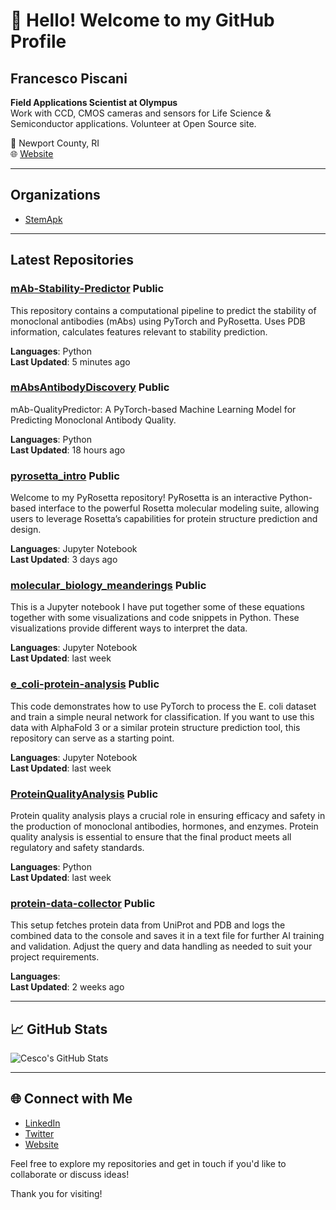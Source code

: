 # 👋 Hello! Welcome to my GitHub Profile

## Francesco Piscani

**Field Applications Scientist at Olympus**  
Work with CCD, CMOS cameras and sensors for Life Science & Semiconductor applications. Volunteer at Open Source site.

📍 Newport County, RI  
🌐 [Website](http://www.stem-apks.com)

---

## Organizations

- [StemApk](https://github.com/StemApk)

---

## Latest Repositories

### [mAb-Stability-Predictor](https://github.com/cesco345/mAb-Stability-Predictor) Public
This repository contains a computational pipeline to predict the stability of monoclonal antibodies (mAbs) using PyTorch and PyRosetta. Uses PDB information, calculates features relevant to stability prediction.

**Languages**: Python  
**Last Updated**: 5 minutes ago

### [mAbsAntibodyDiscovery](https://github.com/cesco345/mAbsAntibodyDiscovery) Public
mAb-QualityPredictor: A PyTorch-based Machine Learning Model for Predicting Monoclonal Antibody Quality.

**Languages**: Python  
**Last Updated**: 18 hours ago

### [pyrosetta_intro](https://github.com/cesco345/pyrosetta_intro) Public
Welcome to my PyRosetta repository! PyRosetta is an interactive Python-based interface to the powerful Rosetta molecular modeling suite, allowing users to leverage Rosetta’s capabilities for protein structure prediction and design.

**Languages**: Jupyter Notebook  
**Last Updated**: 3 days ago

### [molecular_biology_meanderings](https://github.com/cesco345/molecular_biology_meanderings) Public
This is a Jupyter notebook I have put together some of these equations together with some visualizations and code snippets in Python. These visualizations provide different ways to interpret the data.

**Languages**: Jupyter Notebook  
**Last Updated**: last week

### [e_coli-protein-analysis](https://github.com/cesco345/e_coli-protein-analysis) Public
This code demonstrates how to use PyTorch to process the E. coli dataset and train a simple neural network for classification. If you want to use this data with AlphaFold 3 or a similar protein structure prediction tool, this repository can serve as a starting point.

**Languages**: Jupyter Notebook  
**Last Updated**: last week

### [ProteinQualityAnalysis](https://github.com/cesco345/ProteinQualityAnalysis) Public
Protein quality analysis plays a crucial role in ensuring efficacy and safety in the production of monoclonal antibodies, hormones, and enzymes. Protein quality analysis is essential to ensure that the final product meets all regulatory and safety standards.

**Languages**: Python  
**Last Updated**: last week

### [protein-data-collector](https://github.com/cesco345/protein-data-collector) Public
This setup fetches protein data from UniProt and PDB and logs the combined data to the console and saves it in a text file for further AI training and validation. Adjust the query and data handling as needed to suit your project requirements.

**Languages**:  
**Last Updated**: 2 weeks ago

---

## 📈 GitHub Stats

![Cesco's GitHub Stats](https://github-readme-stats.vercel.app/api?username=cesco345&show_icons=true&theme=radical)

---

## 🌐 Connect with Me

- [LinkedIn](https://www.linkedin.com/in/cesco345)
- [Twitter](https://twitter.com/cesco345)
- [Website](https://cesco345.github.io)

Feel free to explore my repositories and get in touch if you'd like to collaborate or discuss ideas!

Thank you for visiting!
